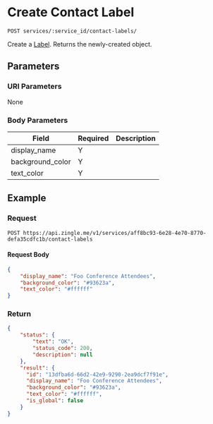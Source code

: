 # Create Contact Label

    POST services/:service_id/contact-labels/
    
Create a [Label]. Returns the newly-created object.

## Parameters
### URI Parameters
None
### Body Parameters
Field | Required | Description
--- | --- | ---
display_name | Y |
background_color | Y | 
text_color | Y |

## Example
### Request

    POST https://api.zingle.me/v1/services/aff8bc93-6e28-4e70-8770-defa35cdfc1b/contact-labels
#### Request Body
```json 
{
    "display_name": "Foo Conference Attendees",
    "background_color": "#93623a",
    "text_color": "#ffffff"
}
```
### Return
``` json
{
    "status": {
        "text": "OK",
        "status_code": 200,
        "description": null
    },
    "result": {
      "id": "13dfba6d-66d2-42e9-9290-2ea9dcf7f91e",
      "display_name": "Foo Conference Attendees",
      "background_color": "#93623a",
      "text_color": "#ffffff",
      "is_global": false
    }
}
```

[Label]: README.md
